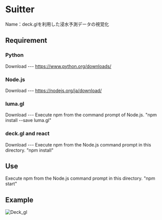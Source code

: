 # Suitter

Name：deck.glを利用した浸水予測データの視覚化

## Requirement

### Python
Download --- https://www.python.org/downloads/

### Node.js
Download --- https://nodejs.org/ja/download/

### luma.gl 
Download ---
Execute npm from the command prompt of Node.js.
"npm install --save luma.gl"

### deck.gl and react
Download ---
Execute npm from the Node.js command prompt in this directory.
"npm install"

## Use
Execute npm from the Node.js command prompt in this directory.
"npm start"

## Example

![Deck_gl](https://user-images.githubusercontent.com/56100888/86149746-5c0a5d80-bb37-11ea-8980-31b26d019265.png)
